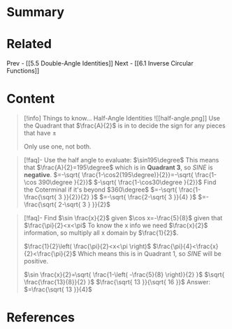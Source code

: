 # Summary
# Related
Prev - [[5.5 Double-Angle Identities]]
Next - [[6.1 Inverse Circular Functions]]
# Content

>[!info] Things to know...
>Half-Angle Identities
>![[half-angle.png]]
>Use the Quadrant that $\frac{A}{2}$ is in to decide the sign for any pieces that have $\pm$
>
>Only use one, not both.

>[!faq]- Use the half angle to evaluate: $\sin195\degree$
>This means that $\frac{A}{2}=195\degree$ which is in __Quadrant 3__, so _SINE_ is __negative__.
>$=-\sqrt{ \frac{1-\cos2(195\degree)}{2}}=-\sqrt{ \frac{1-\cos 390\degree }{2}}$
>$-\sqrt{ \frac{1-\cos30\degree }{2}}$ Find the Coterminal if it's beyond $360\degree$
>$=-\sqrt{ \frac{1-\frac{\sqrt{ 3 }}{2}}{2} }$
>$=-\sqrt{ \frac{2-\sqrt{ 3 }}{4} }$
>$=-\frac{\sqrt{ 2-\sqrt{ 3 } }}{2}$

>[!faq]- Find $\sin \frac{x}{2}$ given $\cos x=-\frac{5}{8}$ given that $\frac{\pi}{2}<x<\pi$
>To know the x info we need $\frac{x}{2}$ information, so multiply all x domain by $\frac{1}{2}$.
>
>$\frac{1}{2}\left( \frac{\pi}{2}<x<\pi \right)$
>$\frac{\pi}{4}<\frac{x}{2}<\frac{\pi}{2}$
>Which means this is in Quadrant 1, so _SINE_ will be positive.
>
>$\sin \frac{x}{2}=\sqrt{ \frac{1-\left( -\frac{5}{8} \right)}{2} }$
>$\sqrt{ \frac{\frac{13}{8}}{2} }$
>$\frac{\sqrt{ 13 }}{\sqrt{ 16 }}$
>Answer: $=\frac{\sqrt{ 13 }}{4}$



# References